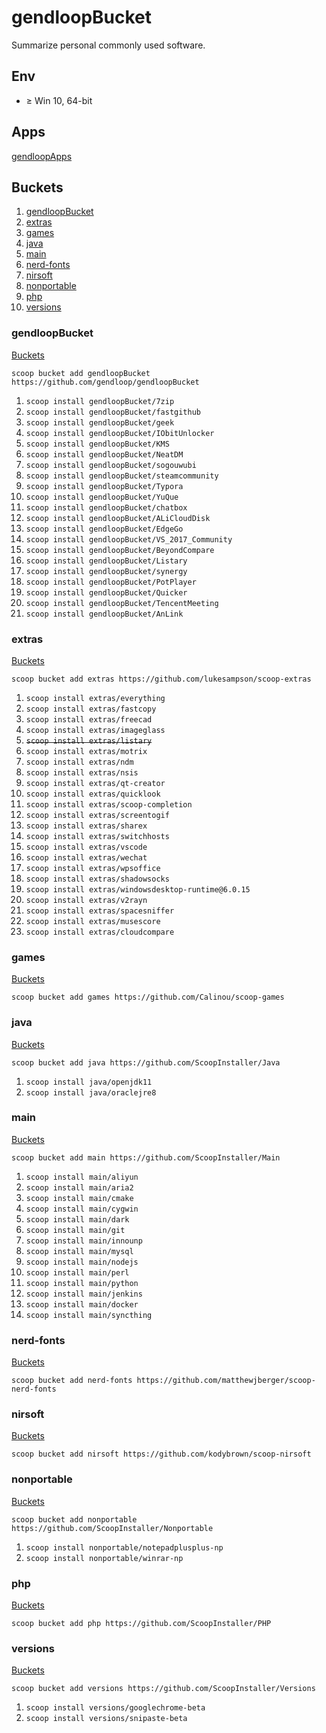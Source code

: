 # gendloopBucket

Summarize personal commonly used software. 

## Env

* $\ge$ Win 10,  64-bit 

## Apps

[gendloopApps](https://github.com/gendloop/gendloopApps) 

## Buckets

1. [gendloopBucket](#gendloopbucket-1) 
2. [extras](#extras) 
3. [games](#games) 
4. [java](#java) 
5. [main](#main) 
6. [nerd-fonts](#nerd-fonts) 
7. [nirsoft](#nirsoft) 
8. [nonportable](#nonportable) 
9. [php](#php) 
10. [versions](#versions)  

### gendloopBucket

[Buckets](#buckets) 

`scoop bucket add gendloopBucket https://github.com/gendloop/gendloopBucket` 

1. `scoop install gendloopBucket/7zip` 
2. `scoop install gendloopBucket/fastgithub` 
3. `scoop install gendloopBucket/geek` 
4. `scoop install gendloopBucket/IObitUnlocker` 
5. `scoop install gendloopBucket/KMS` 
6. `scoop install gendloopBucket/NeatDM` 
7. `scoop install gendloopBucket/sogouwubi` 
8. `scoop install gendloopBucket/steamcommunity` 
9. `scoop install gendloopBucket/Typora` 
10. `scoop install gendloopBucket/YuQue` 
11. `scoop install gendloopBucket/chatbox` 
12. `scoop install gendloopBucket/ALiCloudDisk` 
13. `scoop install gendloopBucket/EdgeGo` 
14. `scoop install gendloopBucket/VS_2017_Community` 
15. `scoop install gendloopBucket/BeyondCompare` 
16. `scoop install gendloopBucket/Listary`                
17. `scoop install gendloopBucket/synergy`       
18. `scoop install gendloopBucket/PotPlayer` 
19. `scoop install gendloopBucket/Quicker` 
20. `scoop install gendloopBucket/TencentMeeting` 
21. `scoop install gendloopBucket/AnLink` 

### extras

[Buckets](#buckets) 

`scoop bucket add extras https://github.com/lukesampson/scoop-extras` 

1. `scoop install extras/everything`
2. `scoop install extras/fastcopy` 
3. `scoop install extras/freecad` 
4. `scoop install extras/imageglass` 
5. ~~`scoop install extras/listary`~~ 
6. `scoop install extras/motrix` 
7. `scoop install extras/ndm` 
8. `scoop install extras/nsis` 
9. `scoop install extras/qt-creator` 
10. `scoop install extras/quicklook` 
11. `scoop install extras/scoop-completion` 
12. `scoop install extras/screentogif` 
13. `scoop install extras/sharex` 
14. `scoop install extras/switchhosts` 
15. `scoop install extras/vscode` 
16. `scoop install extras/wechat` 
17. `scoop install extras/wpsoffice` 
18. `scoop install extras/shadowsocks` 
19. `scoop install extras/windowsdesktop-runtime@6.0.15` 
20. `scoop install extras/v2rayn` 
21. `scoop install extras/spacesniffer` 
22. `scoop install extras/musescore` 
23. `scoop install extras/cloudcompare` 

### games

[Buckets](#buckets) 

`scoop bucket add games https://github.com/Calinou/scoop-games` 



### java

[Buckets](#buckets) 

`scoop bucket add java https://github.com/ScoopInstaller/Java` 

1. `scoop install java/openjdk11` 
2. `scoop install java/oraclejre8` 

### main

[Buckets](#buckets) 

`scoop bucket add main https://github.com/ScoopInstaller/Main`  

1. `scoop install main/aliyun` 
2. `scoop install main/aria2` 
3. `scoop install main/cmake` 
4. `scoop install main/cygwin` 
5. `scoop install main/dark` 
6. `scoop install main/git` 
7. `scoop install main/innounp` 
8. `scoop install main/mysql` 
9. `scoop install main/nodejs` 
10. `scoop install main/perl`
11. `scoop install main/python` 
12. `scoop install main/jenkins` 
13. `scoop install main/docker` 
14. `scoop install main/syncthing` 

### nerd-fonts

[Buckets](#buckets) 

`scoop bucket add nerd-fonts https://github.com/matthewjberger/scoop-nerd-fonts` 



### nirsoft

[Buckets](#buckets) 

`scoop bucket add nirsoft https://github.com/kodybrown/scoop-nirsoft` 



### nonportable

[Buckets](#buckets) 

`scoop bucket add nonportable https://github.com/ScoopInstaller/Nonportable` 

1. `scoop install nonportable/notepadplusplus-np` 
2. `scoop install nonportable/winrar-np` 

### php

[Buckets](#buckets) 

`scoop bucket add php https://github.com/ScoopInstaller/PHP` 



### versions

[Buckets](#buckets) 

`scoop bucket add versions https://github.com/ScoopInstaller/Versions` 

1. `scoop install versions/googlechrome-beta` 
1. `scoop install versions/snipaste-beta` 







